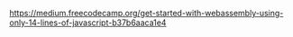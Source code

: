 https://medium.freecodecamp.org/get-started-with-webassembly-using-only-14-lines-of-javascript-b37b6aaca1e4